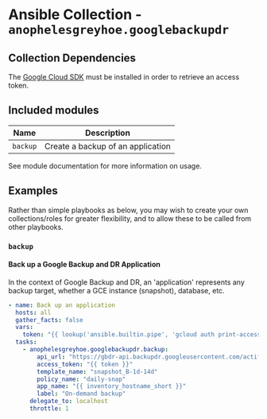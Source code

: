 # Ansible Collection - `anophelesgreyhoe.googlebackupdr`

## Collection Dependencies

The [Google Cloud SDK](https://cloud.google.com/sdk/) must be installed in
order to retrieve an access token.

## Included modules

| Name              | Description                              |
| ----------------- | ---------------------------------------- |
| `backup`          | Create a backup of an application        |

See module documentation for more information on usage.

## Examples

Rather than simple playbooks as below, you may wish to create your own
collections/roles for greater flexibility, and to allow these to be called from
other playbooks.

### `backup`

#### Back up a Google Backup and DR Application

In the context of Google Backup and DR, an 'application' represents any
backup target, whether a GCE instance (snapshot), database, etc.

```yaml
- name: Back up an application
  hosts: all
  gather_facts: false
  vars:
    token: "{{ lookup('ansible.builtin.pipe', 'gcloud auth print-access-token') }}"
  tasks:
    - anophelesgreyhoe.googlebackupdr.backup:
        api_url: "https://gbdr-api.backupdr.googleusercontent.com/actifio/"
        access_token: "{{ token }}"
        template_name: "snapshot_B-1d-14d"
        policy_name: "daily-snap"
        app_name: "{{ inventory_hostname_short }}"
        label: "On-demand backup"
      delegate_to: localhost
      throttle: 1
```
